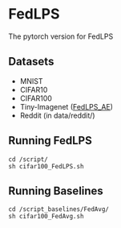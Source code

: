 # FedLPS
The pytorch version for FedLPS

## Datasets
- MNIST
- CIFAR10
- CIFAR100
- Tiny-Imagenet ([FedLPS_AE](https://zenodo.org/records/10811717))
- Reddit (in data/reddit/)

## Running FedLPS
```
cd /script/
sh cifar100_FedLPS.sh
```

## Running Baselines
```
cd /script_baselines/FedAvg/
sh cifar100_FedAvg.sh
```
